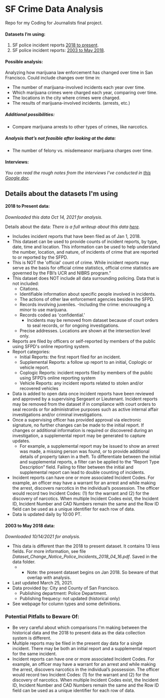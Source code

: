 # SF Crime Data Analysis
Repo for my Coding for Journalists final project.

#### Datasets I’m using:
1. SF police incident reports [2018 to present](https://data.sfgov.org/Public-Safety/Police-Department-Incident-Reports-2018-to-Present/wg3w-h783).
2. SF police incident reports: [2003 to May 2018](https://data.sfgov.org/Public-Safety/Police-Department-Incident-Reports-Historical-2003/tmnf-yvry).

#### Possible analysis:
Analyzing how marijuana law enforcement has changed over time in San Francisco. Could include changes over time in:
- The number of marijuana-involved incidents each year over time.
- Which marijuana crimes were charged each year, comparing over time.
- The locations in the city where crimes were charged.
- The results of marijuana-involved incidents. (arrests, etc.)

##### Additional possibilities:
- Compare marijuana arrests to other types of crimes, like narcotics.

##### Analysis that’s not feasible after looking at the data:
- The number of felony vs. misdemeanor marijuana charges over time.

#### Interviews:
*You can read the rough notes from the interviews I've conducted in [this Google doc](https://docs.google.com/document/d/1-BAcVMG_gv_RyiF2uTdD1RFpmQl7z-1Jg9s_pL1wIBI/edit).*

## Details about the datasets I'm using

#### 2018 to Present data:
*Downloaded this data Oct 14, 2021 for analysis.*

Details about the data:
*There is a full writeup about this data [here](https://datasf.gitbook.io/datasf-dataset-explainers/sfpd-incident-report-2018-to-present).*
- Includes incident reports that have been filed as of Jan 1, 2018.
- This dataset can be used to provide counts of incident reports, by type, date, time and location. This information can be used to help understand the number, location, and nature, of incidents of crime that are reported to or reported by the SFPD.
- This is NOT the 'official' count of crime. While incident reports may serve as the basis for official crime statistics, official crime statistics are governed by the FBI’s UCR and NIBRS program." 
- This dataset does NOT include all data surrounding policing. Data that is not included:
	- Citations. 
	- Identifiable information about specific people involved in incidents. 
	- The actions of other law enforcement agencies besides the SFPD.
	- Records involving juveniles.
		-Including the crime: encrouaging a minor to use marijuana.
	- Records coded as 'confidential.'
		- Incidents may be removed from dataset because of court orders to seal records, or for ongoing investigations. 
	- Precise addresses. Locations are shown at the intersection level only.
- Reports are filed by officers or self-reported by members of the public using SFPD's online reporting system.
- Report categories:
    - Initial Reports: the first report filed for an incident.
    - Supplemental Reports: a follow up report to an initial, Coplogic or vehicle report.
    - Coplogic Reports: incident reports filed by members of the public using SFPD’s online reporting system
    - Vehicle Reports: any incident reports related to stolen and/or recovered vehicles
- Data is added to open data once incident reports have been reviewed and approved by a supervising Sergeant or Lieutenant. Incident reports may be removed from the dataset if in compliance with court orders to seal records or for administrative purposes such as active internal affair investigations and/or criminal investigations.
- Once a supervising officer has provided approval via electronic signature, no further changes can be made to the initial report. If changes or additional information is required or discovered during an investigation, a supplemental report may be generated to capture updates.
	- For example, a supplemental report may be issued to show an arrest was made, a missing person was found, or to provide additional details of property taken in a theft. To differentiate between the initial and supplemental reports, a filter can be applied to the “Report Type Description” field. Failing to filter between the initial and supplemental report can lead to double counting of incidents.
- Incident reports can have one or more associated Incident Codes. For example, an officer may have a warrant for an arrest and while making the arrest, discovers narcotics in the individual’s possession. The officer would record two Incident Codes: (1) for the warrant and (2) for the discovery of narcotics. When multiple Incident Codes exist, the Incident ID, Incident Number and CAD Numbers remain the same and the Row ID field can be used as a unique identifier for each row of data.
- Data is updated daily by 10:00 PT.


#### 2003 to May 2018 data:
*Downloaded 10/14/2021 for analysis.*
- This data is different than the 2018 to present dataset. It contains 13 less fields. For more information, see file *Dataset_Change_Notice_Police_Incidents_2018_04_16.pdf*. Saved in the data folder.
	- - Note: the present dataset begins on Jan 2018. So beware of that overlap with analysis. 
- Last updated March 25, 2021.
- Data provided by: City and County of San Francisco.
	- Publishing department: Police Department.
	- Publishing frequecy: not updated (historical only)
- See webpage for column types and some definitions. 

### Potential Pitfalls to Beware Of:
- Be very careful about which comparisons I'm making between the historical data and the 2018 to present data as the data collection system is different.
- Multiple reports may be filed in the present day data for a single incident. There may be both an initial report and a supplemental report for the same incident.
- Incident reports can have one or more associated Incident Codes. For example, an officer may have a warrant for an arrest and while making the arrest, discovers narcotics in the individual’s possession. The officer would record two Incident Codes: (1) for the warrant and (2) for the discovery of narcotics. When multiple Incident Codes exist, the Incident ID, Incident Number and CAD Numbers remain the same and the Row ID field can be used as a unique identifier for each row of data.


